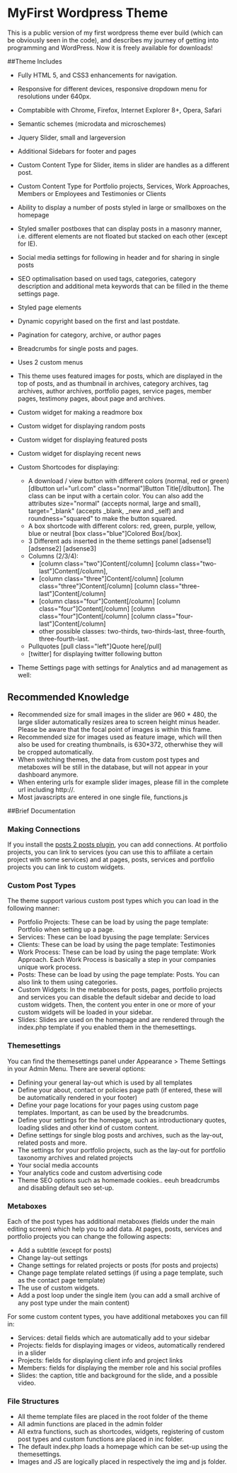 # MyFirst Wordpress Theme
This is a public version of my first wordpress theme ever build (which can be obviously seen in the code), and describes my journey of getting into programming and WordPress. Now it is freely available for downloads!

##Theme Includes
* Fully HTML 5, and CSS3 enhancements for navigation.
* Responsive for different devices, responsive dropdown menu for resolutions under 640px.
* Comptabible with Chrome, Firefox, Internet Explorer 8+, Opera, Safari
* Semantic schemes (microdata and microschemes)
* Jquery Slider, small and largeversion
* Additional Sidebars for footer and pages
* Custom Content Type for Slider, items in slider are handles as a different post.
* Custom Content Type for Portfolio projects, Services, Work Approaches, Members or Employees and Testimonies or Clients
* Ability to display a number of posts styled in large or smallboxes on the homepage
* Styled smaller postboxes that can display posts in a masonry manner, i.e. different elements are not floated but stacked on each other (except for IE).
* Social media settings for following in header and for sharing in single posts
* SEO optimalisation based on used tags, categories, category description and additional meta keywords that can be filled in the theme settings page.
* Styled page elements
* Dynamic copyright based on the first and last postdate.
* Pagination for category, archive, or author pages
* Breadcrumbs for single posts and pages.
* Uses 2 custom menus
* This theme uses featured images for posts, which are displayed in the top of posts, 
and as thumbnail in archives, category archives, tag archives, author archives, portfolio pages, service pages, member pages, testimony pages, about page and archives. 

* Custom widget for making a readmore box
* Custom widget for displaying random posts
* Custom widget for displaying featured posts
* Custom widget for displaying recent news

* Custom Shortcodes for displaying: 
	* A download / view button with different colors (normal, red or green) [dlbutton url="url.com" class="normal"]Button Title[/dlbutton]. The class can be input with a certain color. You can also add the attributes size="normal" (accepts normal, large and small), target="_blank" (accepts _blank, _new and _self) and roundness="squared" to make the button squared.
	* A box shortcode with different colors: red, green, purple, yellow, blue or neutral [box  class="blue"]Colored Box[/box].
	* 3 Different ads inserted in the theme settings panel [adsense1] [adsense2] [adsense3]
	* Columns (2/3/4): 
		- [column class="two"]Content[/column] [column class="two-last"]Content[/column],
		- [column class="three"]Content[/column] [column class="three"]Content[/column] [column class="three-last"]Content[/column]
		- [column class="four"]Content[/column] [column class="four"]Content[/column] [column class="four"]Content[/column] [column class="four-last"]Content[/column]
		- other possible classes: two-thirds, two-thirds-last, three-fourth, three-fourth-last. 
	* Pullquotes [pull class="left"]Quote here[/pull]
	* [twitter] for displaying twitter following button
	
* Theme Settings page with settings for Analytics and ad management as well: 

## Recommended Knowledge
* Recommended size for small images in the slider are 960 * 480, the large slider automatically resizes area to screen height minus header. Please be aware that the focal point of images is within this frame.
* Recommended size for images used as feature image, which will then also be used for creating thumbnails, is 630*372, 
otherwhise they will be cropped automatically.
* When switching themes, the data from custom post types and metaboxes will be still in the database, but will not appear in your dashboard anymore.
* When entering urls for example slider images, please fill in the complete url including http://.
* Most javascripts are entered in one single file, functions.js

##Brief Documentation

### Making Connections
If you install the [posts 2 posts plugin](https://wordpress.org/plugins/posts-to-posts/ "Post 2 Posts"), you can add connections. At portfolio projects, you can link to services (you can use this to affiliate a certain project with some services) and at pages, posts, services and portfolio projects you can link to custom widgets. 

### Custom Post Types
The theme support various custom post types which you can load in the following manner:
* Portfolio Projects: These can be load by using the page template: Portfolio when setting up a page.
* Services: These can be load byusing the page template: Services
* Clients: These can be load by using the page template: Testimonies
* Work Process: These can be load by using the page template: Work Approach. Each Work Process is basically a step in your companies unique work process. 
* Posts: These can be load by using the page template: Posts. You can also link to them using categories.
* Custom Widgets: In the metaboxes for posts, pages, portfolio projects and services you can disable the default sidebar and decide to load custom widgets. Then, the content you enter in one or more of your custom widgets will be loaded in your sidebar.
* Slides: Slides are used on the homepage and are rendered through the index.php template if you enabled them in the themesettings. 

### Themesettings
You can find the themesettings panel under Appearance > Theme Settings in your Admin Menu. There are several options:
* Defining your general lay-out which is used by all templates
* Define your about, contact or policies page path (if entered, these will be automatically rendered in your footer)
* Define your page locations for your pages using custom page templates. Important, as can be used by the breadcrumbs.
* Define your settings for the homepage, such as introductionary quotes, loading slides and other kind of custom content.
* Define settings for single blog posts and archives, such as the lay-out, related posts and more.
* The settings for your portfolio projects, such as the lay-out for portfolio taxonomy archives and related projects
* Your social media accounts
* Your analytics code and custom advertising code
* Theme SEO options such as homemade cookies.. eeuh breadcrumbs and disabling default seo set-up.


### Metaboxes
Each of the post types has additional metaboxes (fields under the main editing screen) which help you to add data.
At pages, posts, services and portfolio projects you can change the following aspects:
* Add a subtitle (except for posts)
* Change lay-out settings
* Change settings for related projects or posts (for posts and projects)
* Change page template related settings (if using a page template, such as the contact page template)
* The use of custom widgets.
* Add a post loop under the single item (you can add a small archive of any post type under the main content)

For some custom content types, you have additional metaboxes you can fill in:
* Services: detail fields which are automatically add to your sidebar
* Projects: fields for displaying images or videos, automatically rendered in a slider
* Projects: fields for displaying client info and project links
* Members: fields for displaying the member role and his social profiles
* Slides: the caption, title and background for the slide, and a possible video. 

### File Structures
* All theme template files are placed in the root folder of the theme
* All admin functions are placed in the admin folder
* All extra functions, such as shortcodes, widgets, registering of custom post types and custom functions are placed in inc folder.
* The default index.php loads a homepage which can be set-up using the themesettings.
* Images and JS are logically placed in respectively the img and js folder.
